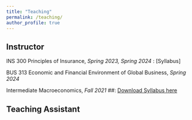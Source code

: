 ```yaml
---
title: "Teaching"
permalink: /teaching/
author_profile: true
---
```


## Instructor

INS 300 Principles of Insurance, *Spring 2023, Spring 2024*
: [Syllabus]

BUS 313 Economic and Financial Environment of Global Business, *Spring 2024*

Intermediate Macroeconomics, *Fall 2021*
##:   [Download Syllabus here](##Link)

## Teaching Assistant
